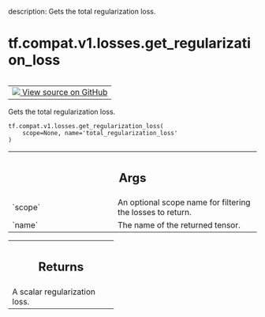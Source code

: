 description: Gets the total regularization loss.

<div itemscope itemtype="http://developers.google.com/ReferenceObject">
<meta itemprop="name" content="tf.compat.v1.losses.get_regularization_loss" />
<meta itemprop="path" content="Stable" />
</div>

# tf.compat.v1.losses.get_regularization_loss

<!-- Insert buttons and diff -->

<table class="tfo-notebook-buttons tfo-api nocontent" align="left">
<td>
  <a target="_blank" href="https://github.com/tensorflow/tensorflow/blob/r2.4/tensorflow/python/ops/losses/util.py#L219-L234">
    <img src="https://www.tensorflow.org/images/GitHub-Mark-32px.png" />
    View source on GitHub
  </a>
</td>
</table>



Gets the total regularization loss.

<pre class="devsite-click-to-copy prettyprint lang-py tfo-signature-link">
<code>tf.compat.v1.losses.get_regularization_loss(
    scope=None, name='total_regularization_loss'
)
</code></pre>



<!-- Placeholder for "Used in" -->


<!-- Tabular view -->
 <table class="responsive fixed orange">
<colgroup><col width="214px"><col></colgroup>
<tr><th colspan="2"><h2 class="add-link">Args</h2></th></tr>

<tr>
<td>
`scope`
</td>
<td>
An optional scope name for filtering the losses to return.
</td>
</tr><tr>
<td>
`name`
</td>
<td>
The name of the returned tensor.
</td>
</tr>
</table>



<!-- Tabular view -->
 <table class="responsive fixed orange">
<colgroup><col width="214px"><col></colgroup>
<tr><th colspan="2"><h2 class="add-link">Returns</h2></th></tr>
<tr class="alt">
<td colspan="2">
A scalar regularization loss.
</td>
</tr>

</table>

